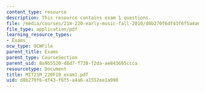 ```yaml
---
content_type: resource
description: This resource contains exam 1 questions.
file: /media/courses/21m-220-early-music-fall-2010/d8b270f6df43f6f5a4a6a1552ee1a990_MIT21M_220F10_exam1.pdf
file_type: application/pdf
learning_resource_types:
- Exams
ocw_type: OCWFile
parent_title: Exams
parent_type: CourseSection
parent_uid: 8a9b5520-d8d7-f738-f2da-ae843685ccca
resourcetype: Document
title: MIT21M_220F10_exam1.pdf
uid: d8b270f6-df43-f6f5-a4a6-a1552ee1a990
---
```

